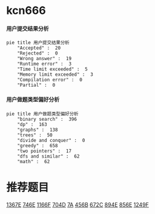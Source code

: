 # kcn666

<!-- tabs:start -->



#### **用户提交结果分析**

```mermaid
pie title 用户提交结果分析
    "Accepted" :  20
    "Rejected" :  0
    "Wrong answer" :  19
    "Runtime error" :  3
    "Time limit exceeded" :  5
    "Memory limit exceeded" :  3
    "Compilation error" :  0
    "Partial" :  0
```

#### **用户做题类型偏好分析**

```mermaid
pie title 用户做题类型偏好分析
    "binary search" :  396
    "dp" :  163
    "graphs" :  138
    "trees" :  50
    "divide and conquer" :  0
    "greedy" :  658
    "two pointers" :  17
    "dfs and similar" :  62
    "math" :  62
```



<!-- tabs:end -->
# 推荐题目
[1367E](https://codeforces.com/contest/1367/problem/E)
[746E](https://codeforces.com/contest/746/problem/E)
[1166F](https://codeforces.com/contest/1166/problem/F)
[704D](https://codeforces.com/contest/704/problem/D)
[7A](https://codeforces.com/contest/7/problem/A)
[456B](https://codeforces.com/contest/456/problem/B)
[672C](https://codeforces.com/contest/672/problem/C)
[894E](https://codeforces.com/contest/894/problem/E)
[856E](https://codeforces.com/contest/856/problem/E)
[1249F](https://codeforces.com/contest/1249/problem/F)
